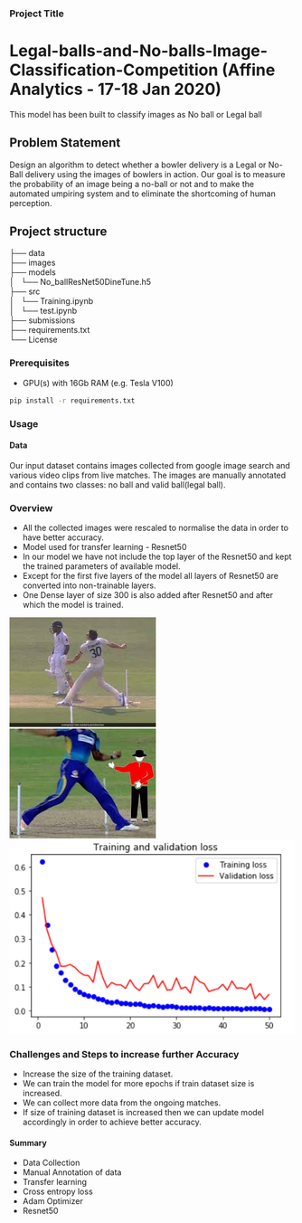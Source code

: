 
### Project Title

# Legal-balls-and-No-balls-Image-Classification-Competition (Affine Analytics - 17-18 Jan 2020)
This model has been built to classify images as No ball or Legal ball

## Problem Statement
Design an algorithm to detect whether a bowler delivery is a Legal or No-Ball delivery using the images of bowlers in action. Our goal is to measure the probability of an image being a no-ball or not and to make the automated umpiring system and to eliminate the shortcoming of human perception.


## Project structure
├── data\
├── images\
├── models\
│   └── No_ballResNet50DineTune.h5\
├── src\
│   └── Training.ipynb\
│   └── test.ipynb\
├── submissions\
├── requirements.txt\
└── License

### Prerequisites

- GPU(s) with 16Gb RAM (e.g. Tesla V100)

```bash
pip install -r requirements.txt
```

### Usage

#### Data
Our input dataset contains images collected from google image search and various video clips from live matches.
The images are manually annotated and contains two classes: no ball and valid ball(legal ball). 


### Overview
- All the collected images were rescaled to normalise the data in order to have better accuracy.
- Model used for transfer learning - Resnet50
- In our model we have not include the top layer of the Resnet50 and kept the trained  parameters of available model.
- Except for the first five layers of the model all layers of Resnet50 are converted into non-trainable layers.
- One Dense layer of size 300 is also added after Resnet50 and after which the model is trained.

![1](images/1.jpg)
![2](images/2.jpg)
![loss](images/loss.PNG)


### Challenges and Steps to increase further Accuracy 
- Increase the size of the training dataset.
- We can train the model for more epochs if train dataset size is increased.
- We can collect more data from the ongoing matches.
- If size of training dataset is increased then we can update model accordingly in order to achieve better accuracy.

#### Summary
 
- Data Collection
- Manual Annotation of data
- Transfer learning
- Cross entropy loss
- Adam Optimizer
- Resnet50

